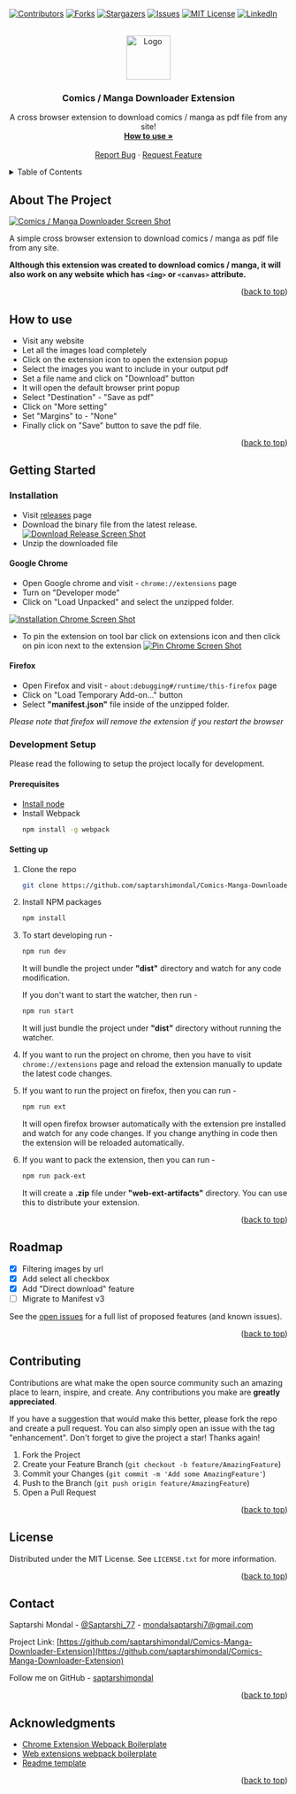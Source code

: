 <div id="top"></div>
<!--
*** Thanks for checking out the Best-README-Template. If you have a suggestion
*** that would make this better, please fork the repo and create a pull request
*** or simply open an issue with the tag "enhancement".
*** Don't forget to give the project a star!
*** Thanks again! Now go create something AMAZING! :D
-->



<!-- PROJECT SHIELDS -->
<!--
*** I'm using markdown "reference style" links for readability.
*** Reference links are enclosed in brackets [ ] instead of parentheses ( ).
*** See the bottom of this document for the declaration of the reference variables
*** for contributors-url, forks-url, etc. This is an optional, concise syntax you may use.
*** https://www.markdownguide.org/basic-syntax/#reference-style-links
-->
[![Contributors][contributors-shield]][contributors-url]
[![Forks][forks-shield]][forks-url]
[![Stargazers][stars-shield]][stars-url]
[![Issues][issues-shield]][issues-url]
[![MIT License][license-shield]][license-url]
[![LinkedIn][linkedin-shield]][linkedin-url]



<!-- PROJECT LOGO -->
<br />
<div align="center">
  <a href="https://github.com/saptarshimondal/Comics-Manga-Downloader-Extension">
    <img src="images/logo.png" alt="Logo" width="80" height="80">
  </a>

  <h3 align="center">Comics / Manga Downloader Extension</h3>

  <p align="center">
    A cross browser extension to download comics / manga as pdf file from any site!
    <br />
    <a href="#how-to-use"><strong>How to use »</strong></a>
    <br />
    <br />
    <!-- <a href="https://github.com/saptarshimondal/Comics-Manga-Downloader-Extension">View Demo</a> -->
    <!-- · -->
    <a href="https://github.com/saptarshimondal/Comics-Manga-Downloader-Extension/issues">Report Bug</a>
    ·
    <a href="https://github.com/saptarshimondal/Comics-Manga-Downloader-Extension/issues">Request Feature</a>
  </p>
</div>



<!-- TABLE OF CONTENTS -->
<details>
  <summary>Table of Contents</summary>
  <ol>
    <li>
      <a href="#about-the-project">About The Project</a>
    </li>
    <li>
      <a href="#how-to-use">How To Use</a>
    </li>
    <li>
      <a href="#getting-started">Getting Started</a>
      <ul>
      	<li><a href="#installation">Installation</a>
      		<ul>
      			<li><a href="#google-chrome">Google Chrome</a></li>
      			<li><a href="#firefox">Firefox</a></li>
      		</ul>
      	</li>
        <li><a href="#development-setup">Development Setup</a>
        	<ul>
      			<li><a href="#prerequisites">Prerequisites</a></li>
      			<li><a href="#setting-up">Setting up</a></li>
      		</ul>
        </li>
      </ul>
    </li>
    <li><a href="#roadmap">Roadmap</a></li>
    <li><a href="#contributing">Contributing</a></li>
    <li><a href="#license">License</a></li>
    <li><a href="#contact">Contact</a></li>
    <li><a href="#acknowledgments">Acknowledgments</a></li>
  </ol>
</details>



<!-- ABOUT THE PROJECT -->
## About The Project

[![Comics / Manga Downloader Screen Shot][product-screenshot]](https://github.com/saptarshimondal/Comics-Manga-Downloader-Extension) 

A simple cross browser extension to download comics / manga as pdf file from any site.

**Although this extension was created to download comics / manga, it will also work on any website which has `<img>` or `<canvas>` attribute.**

<p align="right">(<a href="#top">back to top</a>)</p>

<!-- HOW TO USE -->
## How to use
* Visit any website
* Let all the images load completely
* Click on the extension icon to open the extension popup
* Select the images you want to include in your output pdf
* Set a file name and click on "Download" button
* It will open the default browser print popup
* Select "Destination" - "Save as pdf"
* Click on "More setting" 
* Set "Margins" to - "None"
* Finally click on "Save" button to save the pdf file.

<p align="right">(<a href="#top">back to top</a>)</p>


<!-- GETTING STARTED -->
## Getting Started

### Installation

* Visit [releases](https://github.com/saptarshimondal/Comics-Manga-Downloader-Extension/releases) page
* Download the binary file from the latest release.
[![Download Release Screen Shot][release-screenshot]](https://github.com/saptarshimondal/Comics-Manga-Downloader-Extension/releases)
* Unzip the downloaded file

#### Google Chrome

* Open Google chrome and visit - `chrome://extensions` page
* Turn on "Developer mode"
* Click on "Load Unpacked" and select the unzipped folder. 

[![Installation Chrome Screen Shot][installation-chrome-screenshot]](https://github.com/saptarshimondal/Comics-Manga-Downloader-Extension)

* To pin the extension on tool bar click on extensions icon and then click on pin icon next to the extension
[![Pin Chrome Screen Shot][pin-chrome-screenshot]](https://github.com/saptarshimondal/Comics-Manga-Downloader-Extension)


#### Firefox

* Open Firefox and visit - `about:debugging#/runtime/this-firefox` page
* Click on "Load Temporary Add-on..." button
* Select **"manifest.json"** file inside of the unzipped folder.

_Please note that firefox will remove the extension if you restart the browser_


### Development Setup

Please read the following to setup the project locally for development.

#### Prerequisites

* [Install node](https://nodejs.org/en/download/)
* Install Webpack
	```sh
	npm install -g webpack
	```

#### Setting up

1. Clone the repo
   ```sh
   git clone https://github.com/saptarshimondal/Comics-Manga-Downloader-Extension.git
   ```

2. Install NPM packages
   ```sh
   npm install
   ```

3. To start developing run -
   ```sh
   npm run dev
   ```
   It will bundle the project under **"dist"** directory and watch for any code modification.

   If you don't want to start the watcher, then run - 
   ```sh
   npm run start
   ```
   It will just bundle the project under **"dist"** directory without running the watcher.

4. If you want to run the project on chrome, then you have to visit `chrome://extensions` page and reload the extension manually to update the latest code changes.

5. If you want to run the project on firefox, then you can run -
	```sh
	npm run ext
	``` 
	It will open firefox browser automatically with the extension pre installed and watch for any code changes. If you change anything in code then the extension will be reloaded automatically.

6. If you want to pack the extension, then you can run -
	```sh
	npm run pack-ext
	```
	It will create a **.zip** file under **"web-ext-artifacts"** directory. You can use this to distribute your extension.



<p align="right">(<a href="#top">back to top</a>)</p>



<!-- ROADMAP -->
## Roadmap

- [x] Filtering images by url
- [x] Add select all checkbox
- [x] Add "Direct download" feature
- [ ] Migrate to Manifest v3

See the [open issues](https://github.com/saptarshimondal/Comics-Manga-Downloader-Extension/issues) for a full list of proposed features (and known issues).

<p align="right">(<a href="#top">back to top</a>)</p>



<!-- CONTRIBUTING -->
## Contributing

Contributions are what make the open source community such an amazing place to learn, inspire, and create. Any contributions you make are **greatly appreciated**.

If you have a suggestion that would make this better, please fork the repo and create a pull request. You can also simply open an issue with the tag "enhancement".
Don't forget to give the project a star! Thanks again!

1. Fork the Project
2. Create your Feature Branch (`git checkout -b feature/AmazingFeature`)
3. Commit your Changes (`git commit -m 'Add some AmazingFeature'`)
4. Push to the Branch (`git push origin feature/AmazingFeature`)
5. Open a Pull Request

<p align="right">(<a href="#top">back to top</a>)</p>



<!-- LICENSE -->
## License

Distributed under the MIT License. See `LICENSE.txt` for more information.

<p align="right">(<a href="#top">back to top</a>)</p>



<!-- CONTACT -->
## Contact

Saptarshi Mondal - [@Saptarshi_77](https://twitter.com/Saptarshi_77) - mondalsaptarshi7@gmail.com

Project Link: [https://github.com/saptarshimondal/Comics-Manga-Downloader-Extension](https://github.com/saptarshimondal/Comics-Manga-Downloader-Extension)

Follow me on GitHub - [saptarshimondal](https://github.com/saptarshimondal)

<p align="right">(<a href="#top">back to top</a>)</p>



<!-- ACKNOWLEDGMENTS -->
## Acknowledgments

* [Chrome Extension Webpack Boilerplate](https://github.com/samuelsimoes/chrome-extension-webpack-boilerplate)
* [Web extensions webpack boilerplate](https://github.com/fstanis/webextensions-webpack-boilerplate)
* [Readme template](https://github.com/othneildrew/Best-README-Template)

<p align="right">(<a href="#top">back to top</a>)</p>



<!-- MARKDOWN LINKS & IMAGES -->
<!-- https://www.markdownguide.org/basic-syntax/#reference-style-links -->
[contributors-shield]: https://img.shields.io/github/contributors/saptarshimondal/Comics-Manga-Downloader-Extension?style=for-the-badge
[contributors-url]: https://github.com/saptarshimondal/Comics-Manga-Downloader-Extension/graphs/contributors
[forks-shield]: https://img.shields.io/github/forks/saptarshimondal/Comics-Manga-Downloader-Extension?style=for-the-badge
[forks-url]: https://github.com/saptarshimondal/Comics-Manga-Downloader-Extension/network/members
[stars-shield]: https://img.shields.io/github/stars/saptarshimondal/Comics-Manga-Downloader-Extension?style=for-the-badge
[stars-url]: https://github.com/saptarshimondal/Comics-Manga-Downloader-Extension/stargazers
[issues-shield]: https://img.shields.io/github/issues/saptarshimondal/Comics-Manga-Downloader-Extension?style=for-the-badge
[issues-url]: https://github.com/saptarshimondal/Comics-Manga-Downloader-Extension/issues
[license-shield]: https://img.shields.io/github/license/saptarshimondal/Comics-Manga-Downloader-Extension?style=for-the-badge
[license-url]: https://github.com/saptarshimondal/Comics-Manga-Downloader-Extension/blob/master/LICENSE.txt
[linkedin-shield]: https://img.shields.io/badge/-LinkedIn-black.svg?style=for-the-badge&logo=linkedin&colorB=555
[linkedin-url]: https://linkedin.com/in/saptarshi-mondal-732986126
[product-screenshot]: images/screenshot.jpg
[release-screenshot]: images/release.png
[installation-chrome-screenshot]: images/installation-chrome.gif
[pin-chrome-screenshot]: images/pin-chrome.gif
